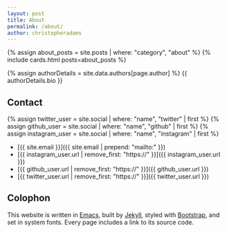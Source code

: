 ```yaml
---
layout: post
title: About
permalink: /about/
author: christopheradams
---
```


{% assign about_posts = site.posts | where: "category", "about" %}
{% include cards.html posts=about_posts %}

{% assign authorDetails = site.data.authors[page.author] %}
{{ authorDetails.bio }}

## Contact

{% assign twitter_user = site.social | where: "name", "twitter" | first %}
{% assign github_user = site.social | where: "name", "github" | first %}
{% assign instagram_user = site.social | where: "name", "instagram" | first %}

* [{{ site.email }}]({{ site.email | prepend: "mailto:" }})
* [{{ instagram_user.url | remove_first: "https://" }}]({{ instagram_user.url }})
* [{{ github_user.url | remove_first: "https://" }}]({{ github_user.url }})
* [{{ twitter_user.url | remove_first: "https://" }}]({{ twitter_user.url }})

## Colophon

This website is written in [Emacs](https://www.gnu.org/software/emacs/),
built by [Jekyll](http://jekyllrb.com/),
styled with [Bootstrap](https://getbootstrap.com/),
and set in system fonts.
Every page includes a link to its source code.

